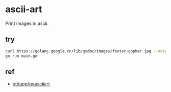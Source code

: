 # ascii-art

Print images in ascii.

## try

```sh
curl https://golang.google.cn/lib/godoc/images/footer-gopher.jpg --output test.png
go run main.go
```

## ref

- [stdupp/goasciiart](https://github.com/stdupp/goasciiart)
